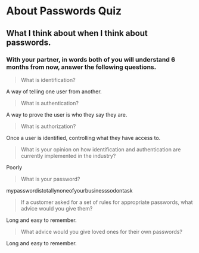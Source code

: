 # About Passwords Quiz
## What I think about when I think about passwords.

### With your partner, in words both of you will understand 6 months from now, answer the following questions.

> What is identification?

A way of telling one user from another.

> What is authentication?

A way to prove the user is who they say they are.

> What is authorization?

Once a user is identified, controlling what they have access to.

> What is your opinion on how identification and authentication are currently implemented in the industry?

Poorly

> What is your password?

mypasswordistotallynoneofyourbusinesssodontask

> If a customer asked for a set of rules for appropriate passwords, what advice would you give them?

Long and easy to remember.

> What advice would you give loved ones for their own passwords?

Long and easy to remember.
